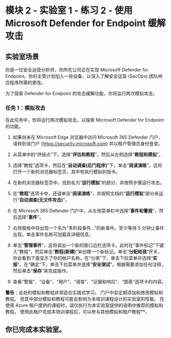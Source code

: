 # 模块 2 - 实验室 1 - 练习 2 - 使用 Microsoft Defender for Endpoint 缓解攻击

## 实验室场景

你是一位安全运营分析师，你所在公司正在实现 Microsoft Defender for Endpoint。你的主管计划加入一些设备，以深入了解安全运营 (SecOps) 团队响应程序所需的更改。

为了探索 Defender for Endpoint 的攻击缓解功能，你将运行两次模拟攻击。

### 任务 1：模拟攻击

在此任务中，你将运行两次模拟攻击，以探索 Microsoft Defender for Endpoint 的功能。

1. 如果尚未在 Microsoft Edge 浏览器中访问 Microsoft 365 Defender 门户，请转到该门户 (https://security.microsoft.com) 并以租户管理员身份登录。

2. 从菜单中的“终结点”下，选择“**评估和教程**”，然后从左侧选择“**教程和模拟**”。

3. 选择“教程”选项卡，然后在“**自动调查(后门程序)**”下，单击“**阅读演练**”。这将打开一个新的浏览器标签页，其中有执行模拟的指令。

4. 在新的浏览器标签页中，找到名为“**运行模拟**”的部分，并按照步骤运行攻击。

5. 在“**教程**”选项卡中，还请单击“**阅读演练**”，并按照文档的“**运行模拟**”部分来运行“**自动调查(无文件攻击)**”。

6. 在 Microsoft 365 Defender 门户中，从左侧菜单栏中选择“**事件和警报**”，然后选择“**事件**”。

7. 右侧窗格中将出现一个名为“多阶段事件...”的新事件。至少等待 5 分钟让事件出现。单击事件名称可加载其详细信息。

8. 单击“**管理事件**”，这将调出一个新的窗口边栏选项卡。此时在“事件标记”下键入“教程”，然后单击“**教程(新建)**”来创建一个新标记。单击“**分配给我**”开关，你会看到下面显示了你的帐户名称。在“分类”下，单击下拉菜单并选择“**实报**”。在“确定”下，单击下拉菜单并选择“**安全测试**”。根据需要添加任何注释，然后单击“**保存**”来完成操作。

9. 查看“警报”、“设备”、“用户”、“调查”、“证据和响应”、“图表”选项卡的内容。

**警告**：此处的模拟和教程非常适合实践式学习。  门户中会定期添加和修改模拟和教程。  但其中部分模拟和教程可能会影响为本培训课程设计的实验室的性能。  在使用 Azure 租户提供的课程时，请仅执行为本实验室提供的说明中推荐的模拟和教程。  使用此租户完成本培训课程后，可以参与其他模拟和租户教程**。

## 你已完成本实验室。

